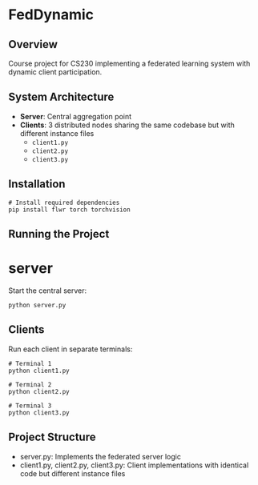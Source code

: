 # FedDynamic

## Overview
Course project for CS230 implementing a federated learning system with dynamic client participation.

## System Architecture
- **Server**: Central aggregation point
- **Clients**: 3 distributed nodes sharing the same codebase but with different instance files
  - `client1.py`
  - `client2.py`
  - `client3.py`

## Installation

```
# Install required dependencies
pip install flwr torch torchvision
```

## Running the Project

# server
Start the central server:

```
python server.py
```

## Clients
Run each client in separate terminals:

```
# Terminal 1
python client1.py

# Terminal 2
python client2.py

# Terminal 3
python client3.py
```

## Project Structure
- server.py: Implements the federated server logic
- client1.py, client2.py, client3.py: Client implementations with identical code but different instance files

